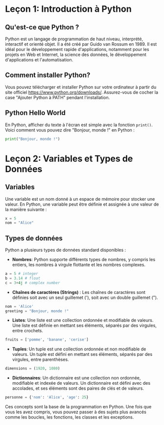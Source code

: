 
# Leçon 1: Introduction à Python

## Qu'est-ce que Python ?

Python est un langage de programmation de haut niveau, interprété, interactif et orienté objet. Il a été créé par Guido van Rossum en 1989. Il est idéal pour le développement rapide d'applications, notamment pour les projets en Web et Internet, la science des données, le développement d'applications et l'automatisation.

## Comment installer Python?

Vous pouvez télécharger et installer Python sur votre ordinateur à partir du site officiel https://www.python.org/downloads/. Assurez-vous de cocher la case "Ajouter Python à PATH" pendant l'installation.

## Python Hello World

En Python, afficher du texte à l'écran est simple avec la fonction `print()`. Voici comment vous pouvez dire "Bonjour, monde !" en Python :

```python
print("Bonjour, monde !")
```

# Leçon 2: Variables et Types de Données

## Variables

Une variable est un nom donné à un espace de mémoire pour stocker une valeur. En Python, une variable peut être définie et assignée à une valeur de la manière suivante :

```python
x = 5
nom = "Alice"
```

## Types de données

Python a plusieurs types de données standard disponibles :

- **Nombres**: Python supporte différents types de nombres, y compris les entiers, les nombres à virgule flottante et les nombres complexes.

```python
a = 5 # integer
b = 3.14 # float
c = 3+4j # complex number
```

- **Chaînes de caractères (Strings)** : Les chaînes de caractères sont définies soit avec un seul guillemet ('), soit avec un double guillemet (").

```python
nom = 'Alice'
greeting = "Bonjour, monde !"
```

- **Listes**: Une liste est une collection ordonnée et modifiable de valeurs. Une liste est définie en mettant ses éléments, séparés par des virgules, entre crochets.

```python
fruits = ['pomme', 'banane', 'cerise']
```

- **Tuples**: Un tuple est une collection ordonnée et non modifiable de valeurs. Un tuple est défini en mettant ses éléments, séparés par des virgules, entre parenthèses.

```python
dimensions = (1920, 1080)
```

- **Dictionnaires**: Un dictionnaire est une collection non ordonnée, modifiable et indexée de valeurs. Un dictionnaire est défini avec des accolades, et ses éléments sont des paires de clés et de valeurs.

```python
personne = {'nom': 'Alice', 'age': 25}
```

Ces concepts sont la base de la programmation en Python. Une fois que vous les avez compris, vous pouvez passer à des sujets plus avancés comme les boucles, les fonctions, les classes et les exceptions.
